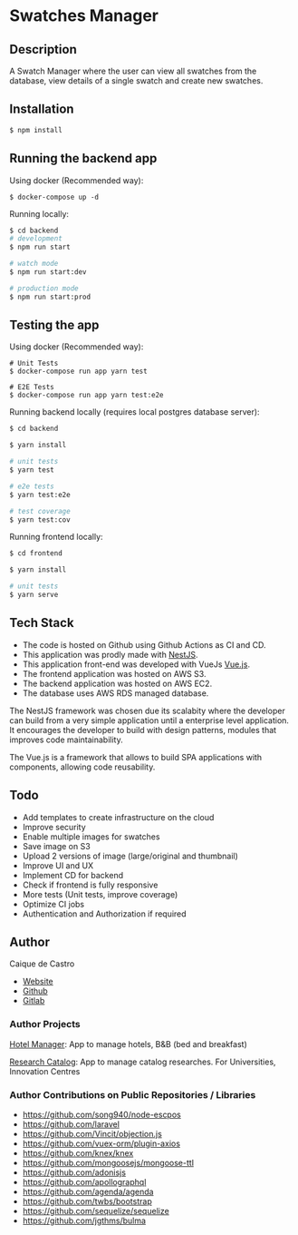 # Swatches Manager

## Description

A Swatch Manager where the user can view all swatches from the database, view
details of a single swatch and create new swatches.

## Installation

```bash
$ npm install
```

## Running the backend app

Using docker (Recommended way):

```
$ docker-compose up -d
```

Running locally:

```bash
$ cd backend
# development
$ npm run start

# watch mode
$ npm run start:dev

# production mode
$ npm run start:prod
```

## Testing the app

Using docker (Recommended way):

```
# Unit Tests
$ docker-compose run app yarn test

# E2E Tests
$ docker-compose run app yarn test:e2e
```

Running backend locally (requires local postgres database server):

```bash
$ cd backend

$ yarn install

# unit tests
$ yarn test

# e2e tests
$ yarn test:e2e

# test coverage
$ yarn test:cov
```

Running frontend locally:

```bash
$ cd frontend

$ yarn install

# unit tests
$ yarn serve
```

## Tech Stack

* The code is hosted on Github using Github Actions as CI and CD.
* This application was prodly made with [NestJS](http://nestjs.com/).
* This application front-end was developed with VueJs [Vue.js](https://vuejs.org/).
* The frontend application was hosted on AWS S3.
* The backend application was hosted on AWS EC2.
* The database uses AWS RDS managed database.

The NestJS framework was chosen due its scalabity where the developer can build
from a very simple application until a enterprise level application. It
encourages the developer to build with design patterns, modules that improves
code maintainability.

The Vue.js is a framework that allows to build SPA applications with components,
allowing code reusability.

## Todo

* Add templates to create infrastructure on the cloud
* Improve security
* Enable multiple images for swatches
* Save image on S3
* Upload 2 versions of image (large/original and thumbnail)
* Improve UI and UX
* Implement CD for backend
* Check if frontend is fully responsive
* More tests (Unit tests, improve coverage)
* Optimize CI jobs
* Authentication and Authorization if required

## Author

Caique de Castro

* [Website](https://caiquecastro.com/)
* [Github](https://github.com/caiquecastro)
* [Gitlab](https://gitlab.com/caiquecastro)

### Author Projects

[Hotel Manager](https://github.com/caiquecastro/hotel-manager):
App to manage hotels, B&B (bed and breakfast)

[Research Catalog](https://github.com/caiquecastro/research-catalog):
App to manage catalog researches. For Universities, Innovation Centres

### Author Contributions on Public Repositories / Libraries

* https://github.com/song940/node-escpos
* https://github.com/laravel
* https://github.com/Vincit/objection.js
* https://github.com/vuex-orm/plugin-axios
* https://github.com/knex/knex
* https://github.com/mongoosejs/mongoose-ttl
* https://github.com/adonisjs
* https://github.com/apollographql
* https://github.com/agenda/agenda
* https://github.com/twbs/bootstrap
* https://github.com/sequelize/sequelize
* https://github.com/jgthms/bulma
